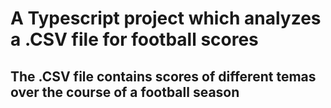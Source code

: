 # A Typescript project which analyzes a .CSV file for football scores
## The .CSV file contains scores of different temas over the course of a football season
